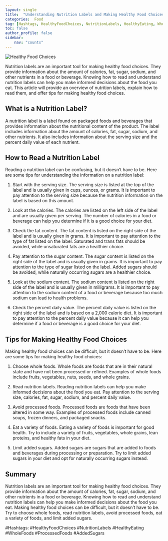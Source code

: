 ```yaml
---
layout: single
title:  "Understanding Nutrition Labels and Making Healthy Food Choices"
categories:  Food
tag: [Hashtags, HealthyFoodChoices, NutritionLabels, HealthyEating, WholeFoods, ProcessedFoods, AddedSugars, ]
toc: false
author_profile: false
sidebar:
    nav: "counts"
---
```

    
![Healthy Food Choices](https://images.pexels.com/photos/376464/pexels-photo-376464.jpeg?auto=compress&cs=tinysrgb&dpr=2&h=750&w=1260)

Nutrition labels are an important tool for making healthy food choices. They provide information about the amount of calories, fat, sugar, sodium, and other nutrients in a food or beverage. Knowing how to read and understand nutrition labels can help you make informed decisions about the food you eat. This article will provide an overview of nutrition labels, explain how to read them, and offer tips for making healthy food choices.

## What is a Nutrition Label?

A nutrition label is a label found on packaged foods and beverages that provides information about the nutritional content of the product. The label includes information about the amount of calories, fat, sugar, sodium, and other nutrients. It also includes information about the serving size and the percent daily value of each nutrient.

## How to Read a Nutrition Label

Reading a nutrition label can be confusing, but it doesn’t have to be. Here are some tips for understanding the information on a nutrition label:

1. Start with the serving size. The serving size is listed at the top of the label and is usually given in cups, ounces, or grams. It is important to pay attention to the serving size because the nutrition information on the label is based on this amount.

2. Look at the calories. The calories are listed on the left side of the label and are usually given per serving. The number of calories in a food or beverage can help you determine if it is a good choice for your diet.

3. Check the fat content. The fat content is listed on the right side of the label and is usually given in grams. It is important to pay attention to the type of fat listed on the label. Saturated and trans fats should be avoided, while unsaturated fats are a healthier choice.

4. Pay attention to the sugar content. The sugar content is listed on the right side of the label and is usually given in grams. It is important to pay attention to the type of sugar listed on the label. Added sugars should be avoided, while naturally occurring sugars are a healthier choice.

5. Look at the sodium content. The sodium content is listed on the right side of the label and is usually given in milligrams. It is important to pay attention to the sodium content of a food or beverage because too much sodium can lead to health problems.

6. Check the percent daily value. The percent daily value is listed on the right side of the label and is based on a 2,000 calorie diet. It is important to pay attention to the percent daily value because it can help you determine if a food or beverage is a good choice for your diet.

## Tips for Making Healthy Food Choices

Making healthy food choices can be difficult, but it doesn’t have to be. Here are some tips for making healthy food choices:

1. Choose whole foods. Whole foods are foods that are in their natural state and have not been processed or refined. Examples of whole foods include fruits, vegetables, nuts, seeds, and whole grains.

2. Read nutrition labels. Reading nutrition labels can help you make informed decisions about the food you eat. Pay attention to the serving size, calories, fat, sugar, sodium, and percent daily value.

3. Avoid processed foods. Processed foods are foods that have been altered in some way. Examples of processed foods include canned soups, frozen dinners, and packaged snacks.

4. Eat a variety of foods. Eating a variety of foods is important for good health. Try to include a variety of fruits, vegetables, whole grains, lean proteins, and healthy fats in your diet.

5. Limit added sugars. Added sugars are sugars that are added to foods and beverages during processing or preparation. Try to limit added sugars in your diet and opt for naturally occurring sugars instead.

## Summary

Nutrition labels are an important tool for making healthy food choices. They provide information about the amount of calories, fat, sugar, sodium, and other nutrients in a food or beverage. Knowing how to read and understand nutrition labels can help you make informed decisions about the food you eat. Making healthy food choices can be difficult, but it doesn’t have to be. Try to choose whole foods, read nutrition labels, avoid processed foods, eat a variety of foods, and limit added sugars.

#Hashtags:
#HealthyFoodChoices #NutritionLabels #HealthyEating #WholeFoods #ProcessedFoods #AddedSugars